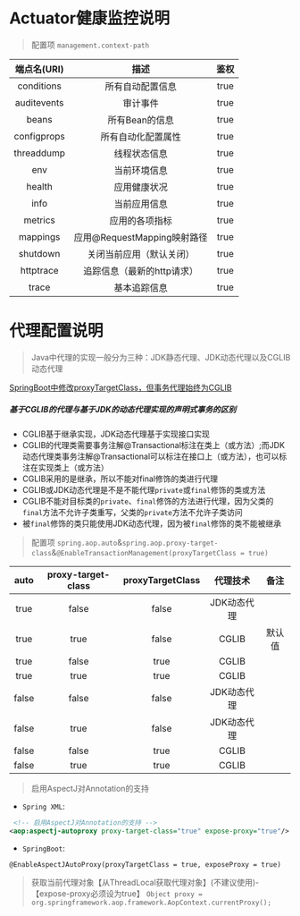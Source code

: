 # Actuator健康监控说明
> 配置项 `management.context-path`

| 端点名(URI) | 描述 | 鉴权 |
| :---: | :---: | :---: |
| conditions | 所有自动配置信息 | true |
| auditevents| 审计事件| true |
| beans| 所有Bean的信息| true |
| configprops| 所有自动化配置属性| true |
| threaddump| 线程状态信息| true |
| env| 当前环境信息| true |
| health| 应用健康状况| true |
| info| 当前应用信息| true |
| metrics| 应用的各项指标| true |
| mappings| 应用@RequestMapping映射路径| true |
| shutdown| 关闭当前应用（默认关闭）| true |
| httptrace| 追踪信息（最新的http请求）| true |
| trace| 基本追踪信息 | true |

# 代理配置说明
> Java中代理的实现一般分为三种：JDK静态代理、JDK动态代理以及CGLIB动态代理

[SpringBoot中修改proxyTargetClass，但事务代理始终为CGLIB](https://blog.csdn.net/laoxilaoxi_/article/details/99896738)

##### 基于CGLIB的代理与基于JDK的动态代理实现的声明式事务的区别
- CGLIB基于继承实现，JDK动态代理基于实现接口实现
- CGLIB的代理类需要事务注解@Transactional标注在类上（或方法）;而JDK动态代理类事务注解@Transactional可以标注在接口上（或方法），也可以标注在实现类上（或方法）
- CGLIB采用的是继承，所以不能对final修饰的类进行代理
- CGLIB或JDK动态代理是不是不能代理`private`或`final`修饰的类或方法
- CGLIB不能对目标类的`private`、`final`修饰的方法进行代理，因为父类的`final`方法不允许子类重写，父类的`private`方法不允许子类访问
- 被`final`修饰的类只能使用JDK动态代理，因为被`final`修饰的类不能被继承

> 配置项 `spring.aop.auto`&`spring.aop.proxy-target-class`&`@EnableTransactionManagement(proxyTargetClass = true)`

| auto | proxy-target-class | proxyTargetClass | 代理技术 | 备注 |
| :---: | :---: | :---: | :---: | :---: |
| true | false | false | JDK动态代理 |  |
| true | true | false | CGLIB | 默认值 |
| true | false | true | CGLIB |  |
| true | true | true | CGLIB |  |
| false | false | false | JDK动态代理 |  |
| false | true | false | JDK动态代理 |  |
| false | false | true | CGLIB |  |
| false | true | true | CGLIB |  |

> 启用AspectJ对Annotation的支持
- `Spring XML`:
```xml
 <!-- 启用AspectJ对Annotation的支持 -->
<aop:aspectj-autoproxy proxy-target-class="true" expose-proxy="true"/>
```
- `SpringBoot`:
```
@EnableAspectJAutoProxy(proxyTargetClass = true, exposeProxy = true)
```
> 获取当前代理对象【从ThreadLocal获取代理对象】(不建议使用)-【expose-proxy必须设为true】
`Object proxy = org.springframework.aop.framework.AopContext.currentProxy();`